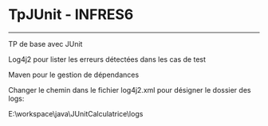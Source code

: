 # TpJUnit - INFRES6
----------------------
TP de base avec JUnit

Log4j2 pour lister les erreurs détectées dans les cas de test

Maven pour le gestion de dépendances



Changer le chemin dans le fichier log4j2.xml pour désigner le dossier des logs: 

<Property name="log-path">E:\workspace\java\JUnitCalculatrice\logs
		</Property>

